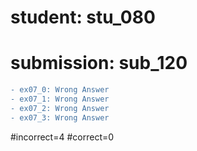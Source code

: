 # student: stu_080
# submission: sub_120

```diff
- ex07_0: Wrong Answer
- ex07_1: Wrong Answer
- ex07_2: Wrong Answer
- ex07_3: Wrong Answer
```
#incorrect=4
#correct=0

